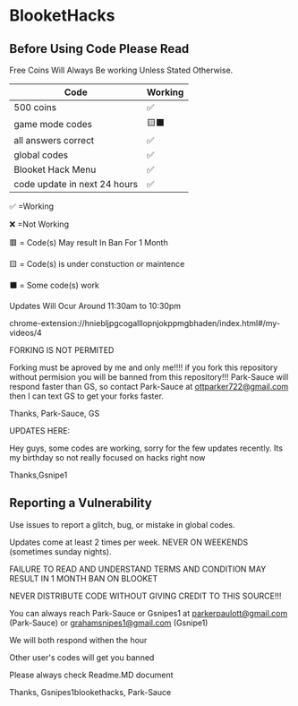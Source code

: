 # BlooketHacks
## Before Using Code Please Read


Free Coins Will Always Be working Unless Stated Otherwise.



| Code |   Working        |
| ------- | ------------------ |
| 500 coins  | ✅ |
| game mode codes  | 🟨⬛
| all answers correct  |:white_check_mark:|
| global codes | :white_check_mark: |
| Blooket Hack Menu | ✅|
| code update in next 24 hours  | ✅ |

:white_check_mark:    =Working


:x:                   =Not Working  


🟥                   = Code(s) May result In Ban For 1 Month

🟨                   = Code(s) is under constuction or maintence 

⬛                   = Some code(s) work

Updates Will Ocur Around 11:30am to 10:30pm



chrome-extension://hniebljpgcogalllopnjokppmgbhaden/index.html#/my-videos/4



FORKING IS NOT PERMITED

Forking must be aproved by me and only me!!!! if you fork this repository without permision you will be banned from this repository!!! Park-Sauce will respond faster than GS, so contact Park-Sauce at ottparker722@gmail.com then I can text GS to get your forks faster.

Thanks, Park-Sauce, GS



UPDATES HERE:



Hey guys, some codes are working, sorry for the few updates recently.
Its my birthday so not really focused on hacks right now


Thanks,Gsnipe1

## Reporting a Vulnerability

Use issues to report a glitch, bug, or mistake in global codes.

Updates come at least 2 times per week. NEVER ON WEEKENDS (sometimes sunday nights).



FAILURE TO READ AND UNDERSTAND TERMS AND CONDITION MAY RESULT IN 1 MONTH BAN ON BLOOKET


NEVER DISTRIBUTE CODE WITHOUT GIVING CREDIT TO THIS SOURCE!!!



You can always reach Park-Sauce or Gsnipes1 at parkerpaulott@gmail.com (Park-Sauce) or grahamsnipes1@gmail.com (Gsnipe1)



We will both respond withen the hour

Other user's codes will get you banned




Please always check Readme.MD document




Thanks, Gsnipes1blookethacks, Park-Sauce
